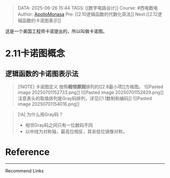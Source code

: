 > DATA: 2025-06-26 15:44
> TAGS: [[数字电路设计]]
> Course: #西电数电 
> Author: [ApolloMonasa](https://github.com/ApolloMonasa)
> Pre: [[2.10逻辑函数的代数化简法]]
> Next:[[2.12逻辑函数的卡诺图表示]]

这是一个美国工程师卡诺提出的，所以叫做卡诺图。
# 2.11卡诺图概念
## 逻辑函数的卡诺图表示法

> [!NOTE] 卡诺图定义
> 按照**相邻原则**排列的[[2.8最小项]]方格图。
![[Pasted image 20250701152733.png]]
![[Pasted image 20250701152829.png]]
注意表头的取值排列是Gray码排列，详见[[1.1数制和编码]]
![[Pasted image 20250701154016.png]]


> [!A] 为什么用Gray码？
> - 相邻Gray码之间只有一位数码不同
> - 以中线为对称轴，最高位相反，其余低位镜像对称。

# Reference


---
Recommend Links
